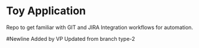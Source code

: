 # Toy Application
Repo to get familiar with GIT and JIRA Integration workflows for automation.

#Newline Added by VP
Updated from branch type-2
